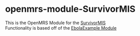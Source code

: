 # openmrs-module-SurvivorMIS  
This is the OpenMRS Module for the [SurvivorMIS](http://www.survivormis.com)  
Functionality is based off of the [EbolaExample Module](https://github.com/openmrs/openmrs-module-ebolaexample)  
